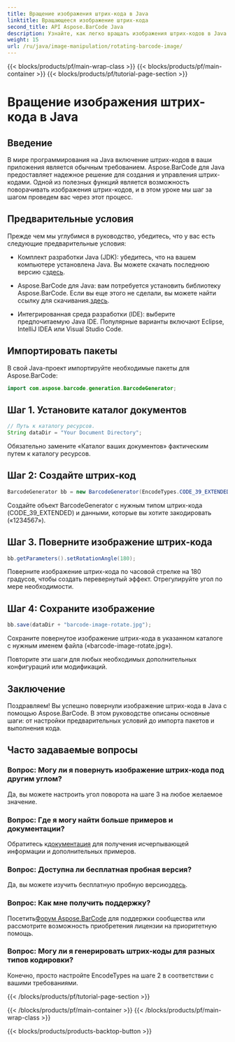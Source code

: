 ```yaml
---
title: Вращение изображения штрих-кода в Java
linktitle: Вращающееся изображение штрих-кода
second_title: API Aspose.BarCode Java
description: Узнайте, как легко вращать изображения штрих-кодов в Java с помощью Aspose.BarCode. Полное пошаговое руководство для разработчиков Java.
weight: 15
url: /ru/java/image-manipulation/rotating-barcode-image/
---
```


{{< blocks/products/pf/main-wrap-class >}}
{{< blocks/products/pf/main-container >}}
{{< blocks/products/pf/tutorial-page-section >}}

# Вращение изображения штрих-кода в Java


## Введение

В мире программирования на Java включение штрих-кодов в ваши приложения является обычным требованием. Aspose.BarCode для Java предоставляет надежное решение для создания и управления штрих-кодами. Одной из полезных функций является возможность поворачивать изображения штрих-кодов, и в этом уроке мы шаг за шагом проведем вас через этот процесс.

## Предварительные условия

Прежде чем мы углубимся в руководство, убедитесь, что у вас есть следующие предварительные условия:

-  Комплект разработки Java (JDK): убедитесь, что на вашем компьютере установлена Java. Вы можете скачать последнюю версию с[здесь](https://www.oracle.com/java/technologies/javase-downloads.html).

- Aspose.BarCode для Java: вам потребуется установить библиотеку Aspose.BarCode. Если вы еще этого не сделали, вы можете найти ссылку для скачивания.[здесь](https://releases.aspose.com/barcode/java/).

- Интегрированная среда разработки (IDE): выберите предпочитаемую Java IDE. Популярные варианты включают Eclipse, IntelliJ IDEA или Visual Studio Code.

## Импортировать пакеты

В свой Java-проект импортируйте необходимые пакеты для Aspose.BarCode:

```java
import com.aspose.barcode.generation.BarcodeGenerator;
```

## Шаг 1. Установите каталог документов

```java
// Путь к каталогу ресурсов.
String dataDir = "Your Document Directory";
```

Обязательно замените «Каталог ваших документов» фактическим путем к каталогу ресурсов.

## Шаг 2: Создайте штрих-код

```java
BarcodeGenerator bb = new BarcodeGenerator(EncodeTypes.CODE_39_EXTENDED, "1234567");
```

Создайте объект BarcodeGenerator с нужным типом штрих-кода (CODE_39_EXTENDED) и данными, которые вы хотите закодировать («1234567»).

## Шаг 3. Поверните изображение штрих-кода

```java
bb.getParameters().setRotationAngle(180);
```

Поверните изображение штрих-кода по часовой стрелке на 180 градусов, чтобы создать перевернутый эффект. Отрегулируйте угол по мере необходимости.

## Шаг 4: Сохраните изображение

```java
bb.save(dataDir + "barcode-image-rotate.jpg");
```

Сохраните повернутое изображение штрих-кода в указанном каталоге с нужным именем файла («barcode-image-rotate.jpg»).

Повторите эти шаги для любых необходимых дополнительных конфигураций или модификаций.

## Заключение

Поздравляем! Вы успешно повернули изображение штрих-кода в Java с помощью Aspose.BarCode. В этом руководстве описаны основные шаги: от настройки предварительных условий до импорта пакетов и выполнения кода.

## Часто задаваемые вопросы

### Вопрос: Могу ли я повернуть изображение штрих-кода под другим углом?
Да, вы можете настроить угол поворота на шаге 3 на любое желаемое значение.

### Вопрос: Где я могу найти больше примеров и документации?
 Обратитесь к[документация](https://reference.aspose.com/barcode/java/) для получения исчерпывающей информации и дополнительных примеров.

### Вопрос: Доступна ли бесплатная пробная версия?
 Да, вы можете изучить бесплатную пробную версию[здесь](https://releases.aspose.com/).

### Вопрос: Как мне получить поддержку?
 Посетить[Форум Aspose.BarCode](https://forum.aspose.com/c/barcode/13) для поддержки сообщества или рассмотрите возможность приобретения лицензии на приоритетную помощь.

### Вопрос: Могу ли я генерировать штрих-коды для разных типов кодировки?
Конечно, просто настройте EncodeTypes на шаге 2 в соответствии с вашими требованиями.

{{< /blocks/products/pf/tutorial-page-section >}}

{{< /blocks/products/pf/main-container >}}
{{< /blocks/products/pf/main-wrap-class >}}

{{< blocks/products/products-backtop-button >}}
